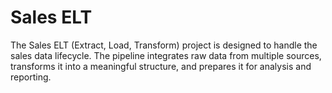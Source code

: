 # Sales ELT
The Sales ELT (Extract, Load, Transform) project is designed to handle the sales data lifecycle. The pipeline integrates raw data from multiple sources, transforms it into a meaningful structure, and prepares it for analysis and reporting.
